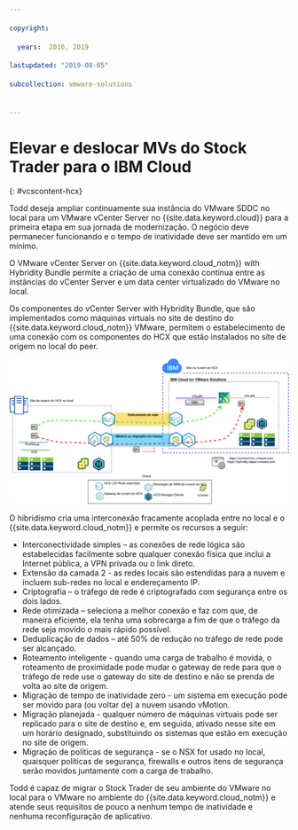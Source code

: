 ```yaml
---

copyright:

  years:  2016, 2019

lastupdated: "2019-08-05"

subcollection: vmware-solutions


---
```


# Elevar e deslocar MVs do Stock Trader para o IBM Cloud
{: #vcscontent-hcx}

Todd deseja ampliar continuamente sua instância do VMware SDDC no local
para um VMware vCenter Server no {{site.data.keyword.cloud}} para a primeira etapa em sua
jornada de modernização. O negócio deve permanecer funcionando
e o tempo de inatividade deve ser mantido em um mínimo.

O VMware vCenter Server on {{site.data.keyword.cloud_notm}} with Hybridity Bundle permite a criação de uma conexão
contínua entre as instâncias do vCenter Server e um
data center virtualizado do VMware no local.

Os componentes do vCenter Server with Hybridity Bundle, que são implementados
como máquinas virtuais no site de destino do {{site.data.keyword.cloud_notm}} VMware, permitem o
estabelecimento de uma conexão com os componentes do HCX que estão instalados
no site de origem no local do peer.

![vCenter Server with Hybridity Bundle](../../images/vcscontent-hcx.svg "vCenter Server with Hybridity Bundle")

O hibridismo cria uma interconexão fracamente acoplada entre no local
e o {{site.data.keyword.cloud_notm}} e permite os recursos a seguir:

* Interconectividade simples – as conexões de rede lógica são estabelecidas
facilmente sobre qualquer conexão física que inclui a Internet pública, a VPN
privada ou o link direto.
* Extensão da camada 2 - as redes locais são estendidas para a nuvem e incluem sub-redes no local e endereçamento IP.
* Criptografia – o tráfego de rede é criptografado com segurança entre os dois
lados.
* Rede otimizada – seleciona a melhor conexão e faz com que, de maneira eficiente, ela tenha uma sobrecarga a fim de que o tráfego da rede seja movido o mais rápido possível.
* Deduplicação de dados – até 50% de redução no tráfego de rede pode
ser alcançado.
* Roteamento inteligente - quando uma carga de trabalho é movida, o roteamento de proximidade pode
mudar o gateway de rede para que o tráfego de rede use o
gateway do site de destino e não se prenda de volta ao site de origem.
* Migração de tempo de inatividade zero - um sistema em execução pode ser movido para (ou voltar de)
a nuvem usando vMotion.
* Migração planejada - qualquer número de máquinas virtuais pode ser replicado
para o site de destino e, em seguida, ativado nesse site em um horário
designado, substituindo os sistemas que estão em execução no site de origem.
* Migração de políticas de segurança - se o NSX for usado no local, quaisquer
políticas de segurança, firewalls e outros itens de segurança serão movidos juntamente com a carga de trabalho.

Todd é capaz de migrar o Stock Trader de seu
ambiente do VMware no local para o VMware no ambiente do {{site.data.keyword.cloud_notm}} e atende seus requisitos de pouco a nenhum tempo de inatividade e nenhuma
reconfiguração de aplicativo.
